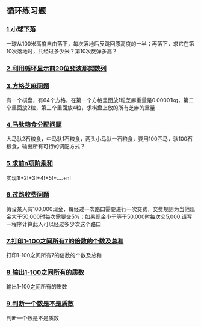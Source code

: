 ## 循环练习题
### [1.小球下落](https://github.com/XingYu9902/JavaSe_Code/blob/master/practiceDemo/src/Demo1.java)
一球从100米高度自由落下，每次落地后反跳回原高度的一半；再落下，求它在第10次落地时，共经过多少米？第10次反弹多高？

### [2.利用循环显示前20位斐波那契数列](https://github.com/XingYu9902/JavaSe_Code/blob/master/practiceDemo/src/Demo2.java)

### [3.方格芝麻问题](https://github.com/XingYu9902/JavaSe_Code/blob/master/practiceDemo/src/Demo3.java)
有一个棋盘，有64个方格，在第一个方格里面放1粒芝麻重量是0.00001kg，第二个里面放2粒，第三个里面放4粒，求棋盘上放的所有芝麻的重量

### [4.马驮粮食分配问题](https://github.com/XingYu9902/JavaSe_Code/blob/master/practiceDemo/src/Demo4.java)
大马驮2石粮食，中马驮1石粮食，两头小马驮一石粮食，要用100匹马，驮100石粮食，输出所有可行的调配方式？

### [5.求前n项阶乘和](https://github.com/XingYu9902/JavaSe_Code/blob/master/practiceDemo/src/Demo5.java)
实现1!+2!+3!+4!+5!+....+n!

### [6.过路收费问题](https://github.com/XingYu9902/JavaSe_Code/blob/master/practiceDemo/src/Demo6.java)
假设某人有100,000现金，每经过一次路口需要进行一次交费，交费规则为当他现金大于50,000时每次需要交5%；如果现金小于等于50,000时每次交5,000.请写一程序计算此人可以经过多少次这个路口

### [7.打印1-100之间所有7的倍数的个数及总和](https://github.com/XingYu9902/JavaSe_Code/blob/master/practiceDemo/src/Demo7.java)
打印1-100之间所有7的倍数的个数及总和

### [8.输出1-100之间所有的质数](https://github.com/XingYu9902/JavaSe_Code/blob/master/practiceDemo/src/Demo8.java)
输出1-100之间所有的质数

### [9.判断一个数是不是质数](https://github.com/XingYu9902/JavaSe_Code/blob/master/practiceDemo/src/Demo9.java)
判断一个数是不是质数
